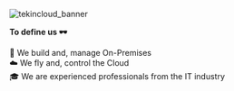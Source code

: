 ![tekincloud_banner](https://user-images.githubusercontent.com/65868019/189355757-ed4f24a3-0633-40a6-8061-76e339dda4aa.png)


**To define us 🕶**

🔨 We build and, manage On-Premises<br>
☁️ We fly and, control the Cloud<br>
🎓 We are experienced professionals from the IT industry<br>
